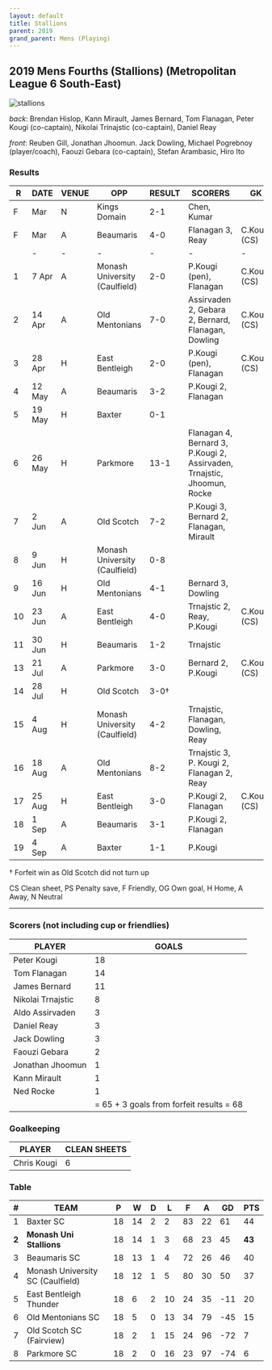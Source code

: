 ```yaml
---
layout: default
title: Stallions
parent: 2019
grand_parent: Mens (Playing)
---
```


## 2019 Mens Fourths (Stallions) (Metropolitan League 6 South-East)

![stallions](https://photos.smugmug.com/photos/i-SBJTk5z/1/670e0c01/M/i-SBJTk5z-M.jpg)

_back_: Brendan Hislop, Kann Mirault, James Bernard, Tom Flanagan, Peter Kougi (co-captain), Nikolai Trinajstic (co-captain), Daniel Reay

_front_: Reuben Gill, Jonathan Jhoomun. Jack Dowling, Michael Pogrebnoy (player/coach), Faouzi Gebara (co-captain), Stefan Arambasic, Hiro Ito

### Results

| R | DATE | VENUE| OPP | RESULT | SCORERS | GK |
| --- | --- | --- | --- | --- | --- | --- |
| F |  Mar    | N| Kings Domain          | 2-1 | Chen, Kumar                              |  |
| F |  Mar    | A| Beaumaris            | 4-0 | Flanagan 3, Reay                         | C.Kougi (CS) |
|  | - | - | - | - | - | - |
| 1 | 7 Apr   | A| Monash University (Caulfield)| 2-0 | P.Kougi (pen), Flanagan          | C.Kougi (CS) |
| 2 | 14 Apr  | A| Old Mentonians       | 7-0 | Assirvaden 2, Gebara 2, Bernard, Flanagan, Dowling       | C.Kougi (CS) |
| 3 | 28 Apr  | H| East Bentleigh | 2-0 | P.Kougi (pen), Flanagan                 | C.Kougi (CS) |
| 4 | 12 May  | A| Beaumaris            | 3-2 | P.Kougi 2, Flanagan                      |  |
| 5 | 19 May  | H| Baxter               | 0-1 |                                          |  |
| 6 | 26 May  | H| Parkmore             | 13-1 | Flanagan 4, Bernard 3, P.Kougi 2, Assirvaden, Trnajstic, Jhoomun, Rocke  |  |
| 7 | 2 Jun   | A| Old Scotch           | 7-2 | P.Kougi 3, Bernard 2, Flanagan, Mirault  |  |
| 8 | 9 Jun  | H| Monash University (Caulfield)| 0-8 |                                   |  |
| 9 | 16 Jun | H| Old Mentonians        | 4-1 | Bernard 3, Dowling                       |  |
| 10 | 23 Jun | A| East Bentleigh | 4-0 | Trnajstic 2, Reay, P.Kougi              | C.Kougi (CS) |
| 11 | 30 Jun  | H| Beaumaris           | 1-2 | Trnajstic                                |  |
| 13 | 21 Jul  | A| Parkmore            | 3-0 | Bernard 2, P.Kougi                       | C.Kougi (CS) |
| 14 | 28 Jul | H| Old Scotch           | 3-0†|                                          |  |
| 15 | 4 Aug  | H| Monash University (Caulfield)| 4-2 | Trnajstic, Flanagan, Dowling, Reay|  |
| 16 | 18 Aug  | A| Old Mentonians      | 8-2 | Trnajstic 3, P. Kougi 2, Flanagan 2, Reay|  |
| 17 | 25 Aug | H| East Bentleigh | 3-0 | P.Kougi 2, Flanagan                     | C.Kougi (CS) |
| 18 | 1 Sep | A| Beaumaris             | 3-1 | P.Kougi 2, Flanagan                      |  |
| 19 | 4 Sep  | A| Baxter               | 1-1 | P.Kougi                                  |  |

† Forfeit win as Old Scotch did not turn up

CS Clean sheet, PS Penalty save, F Friendly, OG Own goal, H Home, A Away, N Neutral


------------------------

### Scorers (not including cup or friendlies)

| PLAYER                   | GOALS |
| ------------------------ | --- |
| Peter Kougi              | 18 |
| Tom Flanagan             | 14 |
| James Bernard            | 11 |
| Nikolai Trnajstic        | 8 |
| Aldo Assirvaden          | 3 |
| Daniel Reay              | 3 |
| Jack Dowling             | 3 |
| Faouzi Gebara            | 2 |
| Jonathan Jhoomun         | 1 |
| Kann Mirault             | 1 |
| Ned Rocke                | 1 |
|                          | = 65 + 3 goals from forfeit results = 68 |


### Goalkeeping
| PLAYER                   | CLEAN SHEETS |
| ------------------------ | --- |
| Chris Kougi              | 6 |

### Table

| # | TEAM | P | W | D | L | F | A | GD | PTS |
| --- | --- | --- | --- | --- | --- | --- | --- | --- | --- |
| 1  | Baxter SC | 18 | 14 | 2 | 2 | 83 | 22 | 61 | 44 |
| **2** | **Monash Uni Stallions** | 18 | 14 | 1 | 3 | 68 | 23 | 45 | **43** |
| 3  | Beaumaris SC | 18 | 13 | 1 | 4 | 72 | 26 | 46 | 40 |
| 4  | Monash University SC (Caulfield) | 18 | 12 | 1 | 5 | 80 | 30 | 50 | 37 |
| 5  | East Bentleigh Thunder | 18 | 6 | 2 | 10 | 24 | 35 | -11 | 20 |
| 6  | Old Mentonians SC | 18 | 5 | 0 | 13 | 34 | 79 | -45 | 15 |
| 7  | Old Scotch SC (Fairview) | 18 | 2 | 1 | 15 | 24 | 96 | -72 | 7 |
| 8  | Parkmore SC | 18 | 2 | 0 | 16 | 23 | 97 | -74 | 6 |


